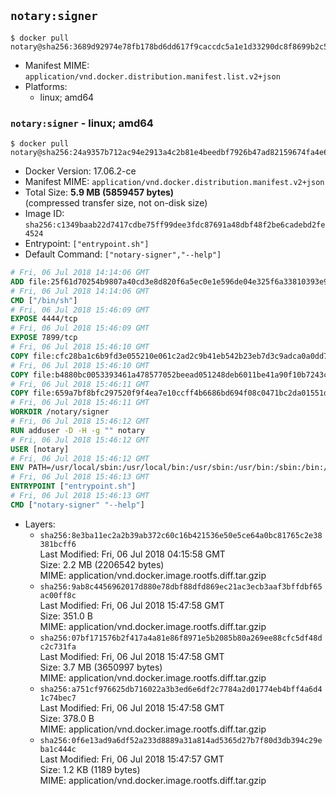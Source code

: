 ## `notary:signer`

```console
$ docker pull notary@sha256:3689d92974e78fb178bd6dd617f9caccdc5a1e1d33290dc8f8699b2c56eccf14
```

-	Manifest MIME: `application/vnd.docker.distribution.manifest.list.v2+json`
-	Platforms:
	-	linux; amd64

### `notary:signer` - linux; amd64

```console
$ docker pull notary@sha256:24a9357b712ac94e2913a4c2b81e4beedbf7926b47ad82159674fa4e6b711c3b
```

-	Docker Version: 17.06.2-ce
-	Manifest MIME: `application/vnd.docker.distribution.manifest.v2+json`
-	Total Size: **5.9 MB (5859457 bytes)**  
	(compressed transfer size, not on-disk size)
-	Image ID: `sha256:c1349baab22d7417cdbe75ff99dee3fdc87691a48dbf48f2be6cadebd2fe4524`
-	Entrypoint: `["entrypoint.sh"]`
-	Default Command: `["notary-signer","--help"]`

```dockerfile
# Fri, 06 Jul 2018 14:14:06 GMT
ADD file:25f61d70254b9807a40cd3e8d820f6a5ec0e1e596de04e325f6a33810393e95a in / 
# Fri, 06 Jul 2018 14:14:06 GMT
CMD ["/bin/sh"]
# Fri, 06 Jul 2018 15:46:09 GMT
EXPOSE 4444/tcp
# Fri, 06 Jul 2018 15:46:09 GMT
EXPOSE 7899/tcp
# Fri, 06 Jul 2018 15:46:10 GMT
COPY file:cfc28ba1c6b9fd3e055210e061c2ad2c9b41eb542b23eb7d3c9adca0a0dd775d in /notary/signer/ 
# Fri, 06 Jul 2018 15:46:10 GMT
COPY file:b4880bc0053393461a478577052beead051248deb6011be41a90f10b7243c4a0 in /notary/signer/ 
# Fri, 06 Jul 2018 15:46:11 GMT
COPY file:659a7bf8bfc297520f9f4ea7e10ccff4b6686bd694f08c0471bc2da01551deb8 in /notary/signer/ 
# Fri, 06 Jul 2018 15:46:11 GMT
WORKDIR /notary/signer
# Fri, 06 Jul 2018 15:46:12 GMT
RUN adduser -D -H -g "" notary
# Fri, 06 Jul 2018 15:46:12 GMT
USER [notary]
# Fri, 06 Jul 2018 15:46:12 GMT
ENV PATH=/usr/local/sbin:/usr/local/bin:/usr/sbin:/usr/bin:/sbin:/bin:/notary/signer
# Fri, 06 Jul 2018 15:46:13 GMT
ENTRYPOINT ["entrypoint.sh"]
# Fri, 06 Jul 2018 15:46:13 GMT
CMD ["notary-signer" "--help"]
```

-	Layers:
	-	`sha256:8e3ba11ec2a2b39ab372c60c16b421536e50e5ce64a0bc81765c2e38381bcff6`  
		Last Modified: Fri, 06 Jul 2018 04:15:58 GMT  
		Size: 2.2 MB (2206542 bytes)  
		MIME: application/vnd.docker.image.rootfs.diff.tar.gzip
	-	`sha256:9ab8c4456962017d880e78dbf88dfd869ec21ac3ecb3aaf3bffdbf65ac00ff8c`  
		Last Modified: Fri, 06 Jul 2018 15:47:58 GMT  
		Size: 351.0 B  
		MIME: application/vnd.docker.image.rootfs.diff.tar.gzip
	-	`sha256:07bf171576b2f417a4a81e86f8971e5b2085b80a269ee88cfc5df48dc2c731fa`  
		Last Modified: Fri, 06 Jul 2018 15:47:58 GMT  
		Size: 3.7 MB (3650997 bytes)  
		MIME: application/vnd.docker.image.rootfs.diff.tar.gzip
	-	`sha256:a751cf976625db716022a3b3ed6e6df2c7784a2d01774eb4bff4a6d41c74bec7`  
		Last Modified: Fri, 06 Jul 2018 15:47:58 GMT  
		Size: 378.0 B  
		MIME: application/vnd.docker.image.rootfs.diff.tar.gzip
	-	`sha256:0f6e13ad9a6df52a233d8889a31a814ad5365d27b7f80d3db394c29eba1c444c`  
		Last Modified: Fri, 06 Jul 2018 15:47:57 GMT  
		Size: 1.2 KB (1189 bytes)  
		MIME: application/vnd.docker.image.rootfs.diff.tar.gzip
